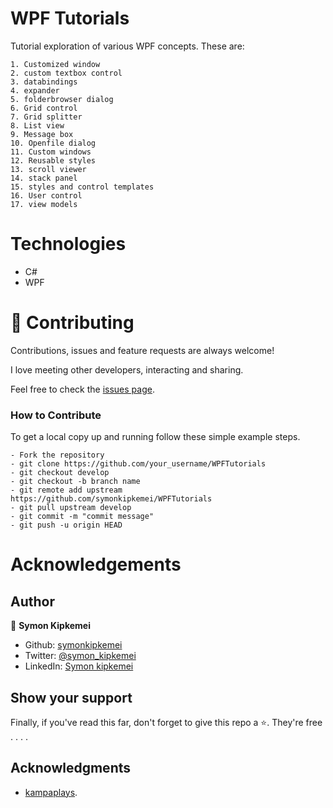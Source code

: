 ﻿
<h1 id="intro">WPF Tutorials</h1>

Tutorial exploration of various WPF concepts.
These are:
 
	1. Customized window
	2. custom textbox control
	3. databindings
	4. expander
	5. folderbrowser dialog
	6. Grid control
	7. Grid splitter
	8. List view
	9. Message box
	10. Openfile dialog
	11. Custom windows
	12. Reusable styles
	13. scroll viewer
	14. stack panel
	15. styles and control templates
	16. User control
	17. view models



<h1 id="tech">Technologies</h1>

- C#
- WPF



<h1 id="contri">🤝 Contributing</h1>

Contributions, issues and feature requests are always welcome!

I love meeting other developers, interacting and sharing.

Feel free to check the [issues page](https://github.com/symonkipkemei/WPFTutorials/issues).

### How to Contribute

To get a local copy up and running follow these simple example steps.

```
- Fork the repository
- git clone https://github.com/your_username/WPFTutorials
- git checkout develop
- git checkout -b branch name
- git remote add upstream https://github.com/symonkipkemei/WPFTutorials
- git pull upstream develop
- git commit -m "commit message"
- git push -u origin HEAD
```


<ACKNOWLEDGMENTS>

<h1 id="know">Acknowledgements</h1>

## Author

👤 **Symon Kipkemei**

- Github: [symonkipkemei](https://github.com/symonkipkemei)
- Twitter: [@symon_kipkemei](https://twitter.com/symon_kipkemei)
- LinkedIn: [Symon kipkemei](https://www.linkedin.com/in/symon-kipkemei/)


## Show your support

Finally, if you've read this far, don't forget to give this repo a ⭐️. They're free . . . .

## Acknowledgments

- [kampaplays](https://www.youtube.com/@KampaPlays).